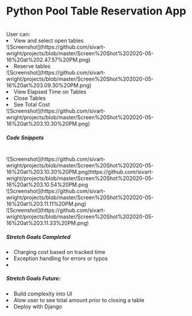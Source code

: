 <h1> Python Pool Table Reservation App</h1>
<br>
User can:
    <br>
<li>View and select open tables</li>
 ![Screenshot](https://github.com/sivart-wright/projects/blob/master/Screen%20Shot%202020-05-16%20at%202.47.57%20PM.png)

<li>Reserve tables</li>
 ![Screenshot](https://github.com/sivart-wright/projects/blob/master/Screen%20Shot%202020-05-16%20at%203.09.30%20PM.png)
<li>View Elapsed Time on Tables</li>
<li>Close Tables</li>
<li>See Total Cost</li>
 ![Screenshot](https://github.com/sivart-wright/projects/blob/master/Screen%20Shot%202020-05-16%20at%203.10.30%20PM.png)
<br>
<h5>Code Snippets</h5>
<br>
 ![Screenshot](https://github.com/sivart-wright/projects/blob/master/Screen%20Shot%202020-05-16%20at%203.10.30%20PM.png)https://github.com/sivart-wright/projects/blob/master/Screen%20Shot%202020-05-16%20at%203.10.54%20PM.png
 <br>
 ![Screenshot](https://github.com/sivart-wright/projects/blob/master/Screen%20Shot%202020-05-16%20at%203.11.11%20PM.png)
 <br>
 ![Screenshot](https://github.com/sivart-wright/projects/blob/master/Screen%20Shot%202020-05-16%20at%203.11.33%20PM.png)
<br>
<h5>Stretch Goals Completed</h5>
<li> Charging cost based on tracked time</li>
<li>Exception handling for errors or typos</li>
<li> 

<br>
<h5>Stretch Goals Future:</h5>
<li>Build complexity into UI</li>
<li>Alow user to see total amount prior to closing a table</li>
<li>Deploy with Django</li>


